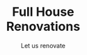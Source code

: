 ---
id: 'hero-default-02'
heroBG: 'hero-bg hero-default-bg-02'
subtitle: 'Let us renovate '
title: 'Full House<br /> Renovations'
desc: ' Elengency is a leading full house, bathroom ,kitchen , built-in cupboards (BIC), bar and bedroom storage design, installer<br /> and manufacturer in Johanesburg.'
---